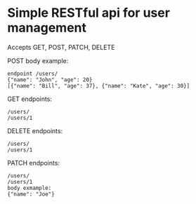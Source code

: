 # Simple RESTful api for user management
Accepts GET, POST, PATCH, DELETE

POST body example:

	endpoint /users/
	{"name": "John", "age": 20}
	[{"name": "Bill", "age": 37}, {"name": "Kate", "age": 30}]
	
GET endpoints:

	/users/
	/users/1
	
DELETE endpoints:

	/users/
	/users/1
	
PATCH endpoints:

	/users/
	/users/1
	body exmample:
	{"name": "Joe"}

